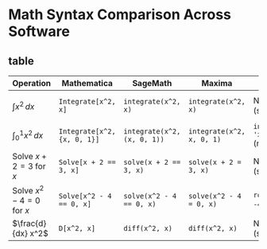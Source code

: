 # Math Syntax Comparison Across Software



## table

| Operation  | Mathematica | SageMath | Maxima | Scilab | GNU Octave | Maple |
| --- | --- | --- | --- | --- | --- | --- |
| $\int x^2 \, dx$ | `Integrate[x^2, x]` | `integrate(x^2, x)` | `integrate(x^2, x)` | Not built-in (symbolic) | `int(sym('x^2'), x)` (symbolic package) | `int(x^2, x)` |
| $\int_0^1 x^2 \, dx$ | `Integrate[x^2, {x, 0, 1}]` | `integrate(x^2, (x, 0, 1))` | `integrate(x^2, x, 0, 1)` | `integrate('x^2', 'x', 0, 1)` (numerical) | `int(sym('x^2'), [0, 1])` | `int(x^2, 0..1)` |
| Solve $x + 2 = 3$ for $x$ | `Solve[x + 2 == 3, x]` | `solve(x + 2 == 3, x)` | `solve(x + 2 = 3, x)` | Not built-in (symbolic) | `solve(sym('x + 2 = 3'), x)` | `solve(x + 2 = 3, x)` |
| Solve $x^2 - 4 = 0$ for $x$ | `Solve[x^2 - 4 == 0, x]` | `solve(x^2 - 4 == 0, x)` | `solve(x^2 - 4 = 0, x)` | `roots([1, 0, -4])` (numerical) | `solve(sym('x^2 - 4 = 0'), x)` | `solve(x^2 - 4 = 0, x)` |
| $\frac{d}{dx} x^2$ | `D[x^2, x]` | `diff(x^2, x)` | `diff(x^2, x)` | Not built-in (symbolic) | `diff(sym('x^2'), x)` | `diff(x^2, x)` |
